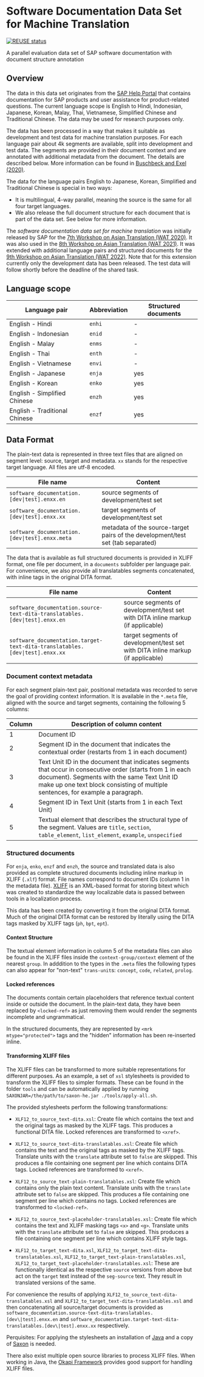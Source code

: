 # Software Documentation Data Set for Machine Translation

[![REUSE status](https://api.reuse.software/badge/github.com/SAP/software-documentation-data-set-for-machine-translation)](https://api.reuse.software/info/github.com/SAP/software-documentation-data-set-for-machine-translation)

A parallel evaluation data set of SAP software documentation with document structure annotation

## Overview
The data in this data set originates from the [SAP Help Portal](https://help.sap.com/) that contains documentation for SAP products and user assistance for product-related questions. The current language scope is English to Hindi, Indonesian, Japanese, Korean, Malay, Thai, Vietnamese, Simplified Chinese and Traditional Chinese. The data may be used for research purposes only.

The data has been processed in a way that makes it suitable as development and test data for machine translation purposes. For each language pair about 4k segments are available, split into development and test data. The segments are provided in their document context and are annotated with additional metadata from the document. The details are described below. More information can be found in [Buschbeck and Exel (2020)](https://arxiv.org/abs/2008.04550).

The data for the language pairs English to Japanese, Korean, Simplified and Traditional Chinese is special in two ways:
* It is multilingual, 4-way parallel, meaning the source is the same for all four target languages.
* We also release the full document structure for each document that is part of the data set. See below for more information.

The _software documentation data set for machine translation_ was initially released by SAP for the [7th Workshop on Asian Translation (WAT 2020)](https://lotus.kuee.kyoto-u.ac.jp/WAT/WAT2020/index.html). It was also used in the [8th Workshop on Asian Translation (WAT 2021)](http://lotus.kuee.kyoto-u.ac.jp/WAT/WAT2021/index.html). It was extended with additional language pairs and structured documents for the [9th Workshop on Asian Translation (WAT 2022)](https://lotus.kuee.kyoto-u.ac.jp/WAT/WAT2022/index.html). Note that for this extension currently only the development data has been released. The test data will follow shortly before the deadline of the shared task.


## Language scope
| **Language pair** | **Abbreviation** | **Structured documents** |
| --- | --- | --- |
| English - Hindi | `enhi` | - |
| English - Indonesian | `enid` | - |
| English - Malay | `enms` | - |
| English - Thai | `enth` | - |
| English - Vietnamese | `envi` | - |
| English - Japanese | `enja` | yes |
| English - Korean | `enko` | yes |
| English - Simplified Chinese | `enzh` | yes |
| English - Traditional Chinese | `enzf` | yes |

## Data Format
The plain-text data is represented in three text files that are aligned on segment level: source, target and metadata. `xx` stands for the respective target language. All files are utf-8 encoded.

| **File name** | **Content** |
| --- | --- |
| `software_documentation.[dev\|test].enxx.en` | source segments of development/test set  |
| `software_documentation.[dev\|test].enxx.xx` | target segments of development/test set  |
| `software_documentation.[dev\|test].enxx.meta` | metadata of the source-target pairs of the development/test set (tab separated) |


The data that is available as full structured documents is provided in XLIFF format, one file per document, in a `documents` subfolder per language pair. For convenience, we also provide all translatables segments concatenated, with inline tags in the original DITA format.

| **File name** | **Content** |
| --- | --- |
| `software_documentation.source-text-dita-translatables.[dev\|test].enxx.en` | source segments of development/test set with DITA inline markup (if applicable) |
| `software_documentation.target-text-dita-translatables.[dev\|test].enxx.xx` | target segments of development/test set with DITA inline markup (if applicable) |

### Document context metadata
For each segment plain-text pair, positional metadata was recorded to serve the goal of providing context information.  It is available in the `*.meta` file, aligned with the source and target segments, containing the following 5 columns: 

| **Column** | **Description of column content** |
| --- | --- |
| 1 | Document ID |
| 2 | Segment ID in the document that indicates the contextual order (restarts from 1 in each document) |
| 3 | Text Unit ID in the document that indicates segments that occur in consecutive order (starts from 1 in each document). Segments with the same Text Unit ID make up one text block consisting of multiple sentences, for example a paragraph. |
| 4 | Segment ID in Text Unit (starts from 1 in each Text Unit) |
| 5 | Textual element that describes the structural type of the segment. Values are `title`, `section`, `table_element`, `list_element`, `example`, `unspecified` |

### Structured documents
For `enja`, `enko`, `enzf` and `enzh`, the source and translated data is also provided as complete structured documents including inline markup in XLIFF (`.xlf`) format. File names correspond to document IDs (column 1 in the metadata file).
[XLIFF](https://en.wikipedia.org/wiki/XLIFF) is an XML-based format for storing bitext which was created to standardize the way localizable data is passed between tools in a localization process.

This data has been created by converting it from the original DITA format.
Much of the original DITA format can be restored by literally using the DITA tags masked by XLIFF tags (`ph`, `bpt`, `ept`).

#### Context Structure
The textual element information in column 5 of the metadata files can also be found in the XLIFF files inside the `context-group/context` element of the nearest `group`. In adddition to the types in the `.meta` files the following types can also appear for "non-text" `trans-unit`s: `concept`, `code`, `related`, `prolog`.


#### Locked references
The documents contain certain placeholders that reference textual content inside or outside the document. In the plain-text data, they have been replaced by `<locked-ref>` as just removing them would render the segments incomplete and ungrammatical.

In the structured documents, they are represented by `<mrk mtype="protected">` tags and the "hidden" information has been re-inserted inline.

#### Transforming XLIFF files

The XLIFF files can be transformed to more suitable representations for different purposes. As an example, a set of `xsl` stylesheets is provided to transform the XLIFF files to simpler formats. These can be found in the folder `tools` and can be automatically applied by running `SAXONJAR=/the/path/to/saxon-he.jar ./tools/apply-all.sh`.

The provided stylesheets perform the following transformations:

* `XLF12_to_source_text-dita.xsl`: Create file which contains the text and the original tags as masked by the XLIFF tags. This produces a functional DITA file. Locked references are transformed to `<xref>`.
* `XLF12_to_source_text-dita-translatables.xsl`: Create file which contains the text and the original tags as masked by the XLIFF tags. Translate units with the `translate` attribute set to `false` are skipped. This produces a file containing one segment per line which contains DITA tags. Locked references are transformed to `<xref>`.
* `XLF12_to_source_text-plain-translatables.xsl`: Create file which contains only the plain text content. Translate units with the `translate` attribute set to `false` are skipped. This produces a file containing one segment per line which contains no tags. Locked references are transformed to `<locked-ref>`.
* `XLF12_to_source_text-placeholder-translatables.xsl`: Create file which contains the text and XLIFF masking tags `<x>` and `<g>`. Translate units with the `translate` attribute set to `false` are skipped. This produces a file containing one segment per line which contains XLIFF style tags.

* `XLF12_to_target_text-dita.xsl`, `XLF12_to_target_text-dita-translatables.xsl`, `XLF12_to_target_text-plain-translatables.xsl`, `XLF12_to_target_text-placeholder-translatables.xsl`: These are functionally identical as the respective `source` versions from above but act on the `target` text instead of the `seg-source` text. They result in translated versions of the same.

For convenience the results of applying `XLF12_to_source_text-dita-translatables.xsl` and `XLF12_to_target_text-dita-translatables.xsl` and then concatenating all source/target documents is provided as `software_documentation.source-text-dita-translatables.[dev\|test].enxx.en` and `software_documentation.target-text-dita-translatables.[dev\|test].enxx.xx` respectively.

Perquisites: For applying the stylesheets an installation of [Java](https://https://openjdk.java.net/) and a copy of [Saxon](https://www.saxonica.com/download/download_page.xml) is needed.

There also exist multiple open source libraries to process XLIFF files. When working in Java, the [Okapi Framework](https://okapiframework.org/wiki/index.php/Main_Page) provides good support for handling XLIFF files.
